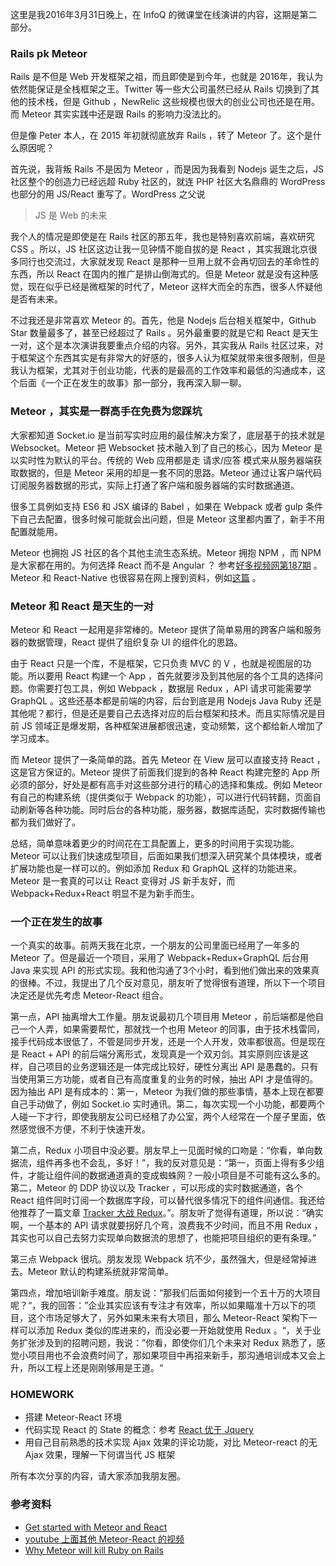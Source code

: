 这里是我2016年3月31日晚上，在 InfoQ 的微课堂在线演讲的内容，这期是第二部分。


### Rails pk Meteor

Rails 是不但是 Web 开发框架之祖，而且即使是到今年，也就是 2016年，我认为依然能保证是全栈框架之王。Twitter 等一些大公司虽然已经从 Rails 切换到了其他的技术栈，但是 Github ，NewRelic 这些规模也很大的创业公司也还是在用。而 Meteor 其实实践中还是跟 Rails 的影响力没法比的。

但是像 Peter 本人，在 2015 年初就彻底放弃 Rails ，转了 Meteor 了。这个是什么原因呢？

首先说，我背叛 Rails 不是因为 Meteor ，而是因为我看到 Nodejs 诞生之后，JS 社区整个的创造力已经远超 Ruby 社区的，就连 PHP 社区大名鼎鼎的 WordPress 也部分的用 JS/React 重写了。WordPress 之父说

>JS 是 Web 的未来

我个人的情况是即使是在 Rails 社区的那五年，我也是特别喜欢前端，喜欢研究 CSS 。所以，JS 社区这边让我一见钟情不能自拔的是 React ，其实我跟北京很多同行也交流过，大家就发现 React 是那种一旦用上就不会再切回去的革命性的东西，所以 React 在国内的推广是排山倒海式的。但是 Meteor 就是没有这种感觉，现在似乎已经是微框架的时代了，Meteor 这样大而全的东西，很多人怀疑他是否有未来。

不过我还是非常喜欢 Meteor 的。首先，他是 Nodejs 后台相关框架中，Github Star 数量最多了，甚至已经超过了 Rails 。另外最重要的就是它和 React 是天生一对，这个是本次演讲我要重点介绍的内容。另外，其实我从 Rails 社区过来，对于框架这个东西其实是有非常大的好感的，很多人认为框架就带来很多限制，但是我认为框架，尤其对于创业功能，代表的是最高的工作效率和最低的沟通成本，这个后面《一个正在发生的故事》那一部分，我再深入聊一聊。

### Meteor ，其实是一群高手在免费为您踩坑

大家都知道 Socket.io 是当前写实时应用的最佳解决方案了，底层基于的技术就是 Websocket。Meteor 把 Websocket 技术融入到了自己的核心，因为 Meteor 是以实时性为默认的平台。传统的 Web 应用都是走 请求/应答 模式来从服务器端获取数据的，但是 Meteor 采用的却是一套不同的思路。Meteor 通过让客户端代码订阅服务器数据的形式，实际上打通了客户端和服务器端的实时数据通道。

很多工具例如支持 ES6 和 JSX 编译的 Babel ，如果在 Webpack 或者 gulp 条件下自己去配置，很多时候可能就会出问题，但是 Meteor 这里都内置了，新手不用配置就能用。

Meteor 也拥抱 JS 社区的各个其他主流生态系统。Meteor 拥抱 NPM ，而 NPM 是大家都在用的。为何选择 React 而不是 Angular ？ 参考[好多视频网第187期](http://haoduoshipin.com/v/187) 。 Meteor 和 React-Native 也很容易在网上搜到资料，例如[这篇](http://blog.differential.com/meteor-react-native-learning-from-experience/) 。

### Meteor 和 React 是天生的一对

Meteor 和 React 一起用是非常棒的。Meteor 提供了简单易用的跨客户端和服务器的数据管理，React 提供了组织复杂 UI 的组件化的思路。

由于 React 只是一个库，不是框架，它只负责 MVC 的 V ，也就是视图层的功能。所以要用 React 构建一个 App ，首先就要涉及到其他层的各个工具的选择问题。你需要打包工具，例如 Webpack ，数据层 Redux ，API 请求可能需要学 GraphQL 。这些还基本都是前端的内容，后台到底是用 Nodejs Java Ruby 还是其他呢？都行，但是还是要自己去选择对应的后台框架和技术。而且实际情况是目前 JS 领域正是爆发期，各种框架进展都很迅速，变动频繁，这个都给新人增加了学习成本。

而 Meteor 提供了一条简单的路。首先 Meteor 在 View 层可以直接支持 React ，这是官方保证的。Meteor 提供了前面我们提到的各种 React 构建完整的 App 所必须的部分，好处是都有高手对这些部分进行的精心的选择和集成。例如 Meteor 有自己的构建系统（提供类似于 Webpack 的功能），可以进行代码转翻，页面自动刷新等各种功能。同时后台的各种功能，服务器，数据库适配，实时数据传输也都为我们做好了。

总结，简单意味着更少的时间花在工具配置上，更多的时间用于实现功能。Meteor 可以让我们快速成型项目，后面如果我们想深入研究某个具体模块，或者扩展功能也是一样可以的。例如添加 Redux 和 GraphQL 这样的功能进来。Meteor 是一套真的可以让 React 变得对 JS 新手友好，而 Webpack+Redux+React 明显不是为新手而生。

### 一个正在发生的故事

一个真实的故事。前两天我在北京，一个朋友的公司里面已经用了一年多的 Meteor 了。但是最近一个项目，采用了 Webpack+Redux+GraphQL 后台用 Java 来实现 API 的形式实现。我和他沟通了3个小时，看到他们做出来的效果真的很棒。不过，我提出了几个反对意见，朋友听了觉得很有道理，所以下一个项目决定还是优先考虑 Meteor-React 组合。

第一点，API 抽离增大工作量。朋友说最初几个项目用 Meteor ，前后端都是他自己一个人弄，如果需要帮忙，那就找一个也用 Meteor 的同事，由于技术栈雷同，接手代码成本很低了，不管是同步开发，还是一个人开发，效率都很高。但是现在是 React + API 的前后端分离形式，发现真是一个双刃剑。其实原则应该是这样，自己项目的业务逻辑还是一体完成比较好，硬性分离出 API 是愚蠢的。只有当使用第三方功能，或者自己有高度重复的业务的时候，抽出 API 才是值得的。因为抽出 API 是有成本的：第一，Meteor 为我们做的那些事情，基本上现在都要自己手动做了，例如 Socket.io 实时通讯。第二，每次实现一个小功能，都要两个人碰一下才行，即使我朋友公司已经租了办公室，两个人经常在一个屋子里面，依然感觉很不方便，不利于快速开发。


第二点，Redux 小项目中没必要。朋友早上一见面时候的口吻是：“你看，单向数据流，组件再多也不会乱，多好！”，我的反对意见是：“第一，页面上得有多少组件，才能让组件间的数据通道真的变成蜘蛛网？一般小项目是不可能有这么多的。第二，Meteor 的 DDP 协议以及 Tracker ，可以形成的实时数据通道，各个 React 组件同时订阅一个数据库字段，可以替代很多情况下的组件间通信。我还给他推荐了一篇文章 [Tracker 大战 Redux](https://medium.com/@faceyspacey/tracker-vs-redux-implicit-vs-explicit-df847abcc230#.ibf05oj2d)。”。朋友听了觉得有道理，所以说：“确实啊，一个基本的 API 请求就要拐好几个弯，浪费我不少时间，而且不用 Redux ，其实也可以自己去努力实现单向数据流的思想了，也能把项目组织的更有条理。”

第三点 Webpack 很坑。朋友发现 Webpack 坑不少，虽然强大，但是经常掉进去。Meteor 默认的构建系统就非常简单。

第四点，增加培训新手难度。朋友说：“那我们后面如何接到一个五十万的大项目呢？“，我的回答：”企业其实应该有专注才有效率，所以如果瞄准十万以下的项目，这个市场足够大了，另外如果未来有大项目，那么 Meteor-React 架构下一样可以添加 Redux 类似的库进来的，而没必要一开始就使用 Redux 。“，关于业务扩张涉及到的招聘问题，我说：”你看，即使你们几个未来对 Redux 熟悉了，感觉小项目用也不会浪费时间了，那如果项目中再招来新手，那沟通培训成本又会上升，所以工程上还是刚刚够用是王道。“

### HOMEWORK

- 搭建 Meteor-React 环境
- 代码实现 React 的 State 的概念：参考 [React 优于 Jquery](http://haoduoshipin.com/v/181)
- 用自己目前熟悉的技术实现 Ajax 效果的评论功能，对比 Meteor-react 的无 Ajax 效果，理解一下何谓当代 JS 框架

所有本次分享的内容，请大家添加我朋友圈。

### 参考资料

- [Get started with Meteor and React](https://www.youtube.com/watch?v=kVbVBp35keQ)
- [youtube 上面其他 Meteor-React 的视频](https://www.youtube.com/results?search_query=meteor+react)
- [Why Meteor will kill Ruby on Rails](http://blog.differential.com/meteor-killin-rails/)
